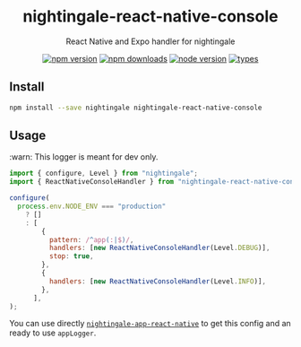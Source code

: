 <h1 align="center">
  nightingale-react-native-console
</h1>

<p align="center">
  React Native and Expo handler for nightingale
</p>

<p align="center">
  <a href="https://npmjs.org/package/nightingale-react-native-console"><img src="https://img.shields.io/npm/v/nightingale-react-native-console.svg?style=flat-square" alt="npm version"></a>
  <a href="https://npmjs.org/package/nightingale-react-native-console"><img src="https://img.shields.io/npm/dw/nightingale-react-native-console.svg?style=flat-square" alt="npm downloads"></a>
  <a href="https://npmjs.org/package/nightingale-react-native-console"><img src="https://img.shields.io/node/v/nightingale-react-native-console.svg?style=flat-square" alt="node version"></a>
  <a href="https://npmjs.org/package/nightingale-react-native-console"><img src="https://img.shields.io/npm/types/nightingale-react-native-console.svg?style=flat-square" alt="types"></a>
</p>

## Install

```sh
npm install --save nightingale nightingale-react-native-console
```

## Usage

:warn: This logger is meant for dev only.

```js
import { configure, Level } from "nightingale";
import { ReactNativeConsoleHandler } from "nightingale-react-native-console";

configure(
  process.env.NODE_ENV === "production"
    ? []
    : [
        {
          pattern: /^app(:|$)/,
          handlers: [new ReactNativeConsoleHandler(Level.DEBUG)],
          stop: true,
        },
        {
          handlers: [new ReactNativeConsoleHandler(Level.INFO)],
        },
      ],
);
```

You can use directly [`nightingale-app-react-native`](https://npmjs.org/package/nightingale-app-react-native) to get this config and an ready to use `appLogger`.

